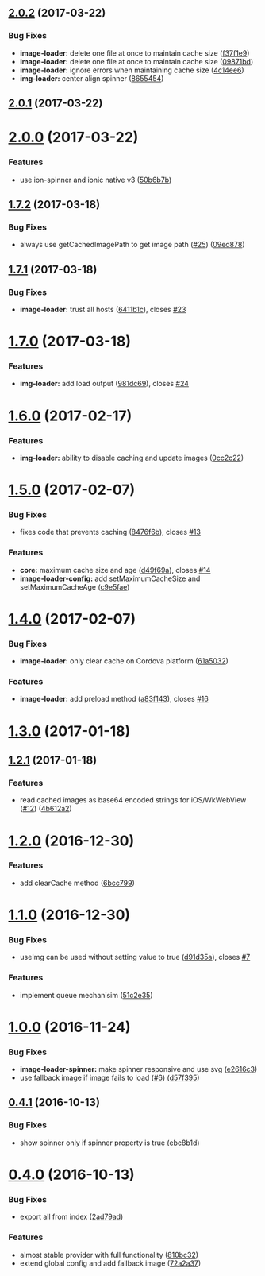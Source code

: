 <a name="2.0.2"></a>
## [2.0.2](https://github.com/zyramedia/ionic-image-loader/compare/v2.0.1...v2.0.2) (2017-03-22)


### Bug Fixes

* **image-loader:** delete one file at once to maintain cache size ([f37f1e9](https://github.com/zyramedia/ionic-image-loader/commit/f37f1e9))
* **image-loader:** delete one file at once to maintain cache size ([09871bd](https://github.com/zyramedia/ionic-image-loader/commit/09871bd))
* **image-loader:** ignore errors when maintaining cache size ([4c14ee6](https://github.com/zyramedia/ionic-image-loader/commit/4c14ee6))
* **img-loader:** center align spinner ([8655454](https://github.com/zyramedia/ionic-image-loader/commit/8655454))



<a name="2.0.1"></a>
## [2.0.1](https://github.com/zyramedia/ionic-image-loader/compare/v2.0.0...v2.0.1) (2017-03-22)



<a name="2.0.0"></a>
# [2.0.0](https://github.com/zyramedia/ionic-image-loader/compare/v1.7.2...v2.0.0) (2017-03-22)


### Features

* use ion-spinner and ionic native v3 ([50b6b7b](https://github.com/zyramedia/ionic-image-loader/commit/50b6b7b))



<a name="1.7.2"></a>
## [1.7.2](https://github.com/zyramedia/ionic-image-loader/compare/v1.7.1...v1.7.2) (2017-03-18)


### Bug Fixes

* always use getCachedImagePath to get image path ([#25](https://github.com/zyramedia/ionic-image-loader/issues/25)) ([09ed878](https://github.com/zyramedia/ionic-image-loader/commit/09ed878))



<a name="1.7.1"></a>
## [1.7.1](https://github.com/zyramedia/ionic-image-loader/compare/v1.7.0...v1.7.1) (2017-03-18)


### Bug Fixes

* **image-loader:** trust all hosts ([6411b1c](https://github.com/zyramedia/ionic-image-loader/commit/6411b1c)), closes [#23](https://github.com/zyramedia/ionic-image-loader/issues/23)



<a name="1.7.0"></a>
# [1.7.0](https://github.com/zyramedia/ionic-image-loader/compare/v1.6.0...v1.7.0) (2017-03-18)


### Features

* **img-loader:** add load output ([981dc69](https://github.com/zyramedia/ionic-image-loader/commit/981dc69)), closes [#24](https://github.com/zyramedia/ionic-image-loader/issues/24)



<a name="1.6.0"></a>
# [1.6.0](https://github.com/zyramedia/ionic-image-loader/compare/v1.5.0...v1.6.0) (2017-02-17)


### Features

* **img-loader:** ability to disable caching and update images ([0cc2c22](https://github.com/zyramedia/ionic-image-loader/commit/0cc2c22))



<a name="1.5.0"></a>
# [1.5.0](https://github.com/zyramedia/ionic-image-loader/compare/v1.4.0...v1.5.0) (2017-02-07)


### Bug Fixes

* fixes code that prevents caching ([8476f6b](https://github.com/zyramedia/ionic-image-loader/commit/8476f6b)), closes [#13](https://github.com/zyramedia/ionic-image-loader/issues/13)


### Features

* **core:** maximum cache size and age ([d49f69a](https://github.com/zyramedia/ionic-image-loader/commit/d49f69a)), closes [#14](https://github.com/zyramedia/ionic-image-loader/issues/14)
* **image-loader-config:** add setMaximumCacheSize and setMaximumCacheAge ([c9e5fae](https://github.com/zyramedia/ionic-image-loader/commit/c9e5fae))



<a name="1.4.0"></a>
# [1.4.0](https://github.com/zyramedia/ionic-image-loader/compare/v1.3.0...v1.4.0) (2017-02-07)


### Bug Fixes

* **image-loader:** only clear cache on Cordova platform ([61a5032](https://github.com/zyramedia/ionic-image-loader/commit/61a5032))


### Features

* **image-loader:** add preload method ([a83f143](https://github.com/zyramedia/ionic-image-loader/commit/a83f143)), closes [#16](https://github.com/zyramedia/ionic-image-loader/issues/16)



<a name="1.3.0"></a>
# [1.3.0](https://github.com/zyramedia/ionic-image-loader/compare/v1.2.1...v1.3.0) (2017-01-18)



<a name="1.2.1"></a>
## [1.2.1](https://github.com/zyramedia/ionic-image-loader/compare/v1.2.0...v1.2.1) (2017-01-18)


### Features

* read cached images as base64 encoded strings for iOS/WkWebView ([#12](https://github.com/zyramedia/ionic-image-loader/issues/12)) ([4b612a2](https://github.com/zyramedia/ionic-image-loader/commit/4b612a2))



<a name="1.2.0"></a>
# [1.2.0](https://github.com/zyramedia/ionic-image-loader/compare/v1.1.0...v1.2.0) (2016-12-30)


### Features

* add clearCache method ([6bcc799](https://github.com/zyramedia/ionic-image-loader/commit/6bcc799))



<a name="1.1.0"></a>
# [1.1.0](https://github.com/zyramedia/ionic-image-loader/compare/v1.0.0...v1.1.0) (2016-12-30)


### Bug Fixes

* useImg can be used without setting value to true ([d91d35a](https://github.com/zyramedia/ionic-image-loader/commit/d91d35a)), closes [#7](https://github.com/zyramedia/ionic-image-loader/issues/7)


### Features

* implement queue mechanisim ([51c2e35](https://github.com/zyramedia/ionic-image-loader/commit/51c2e35))



<a name="1.0.0"></a>
# [1.0.0](https://github.com/zyramedia/ionic-image-loader/compare/v0.4.1...v1.0.0) (2016-11-24)


### Bug Fixes

* **image-loader-spinner:** make spinner responsive and use svg ([e2616c3](https://github.com/zyramedia/ionic-image-loader/commit/e2616c3))
* use fallback image if image fails to load ([#6](https://github.com/zyramedia/ionic-image-loader/issues/6)) ([d57f395](https://github.com/zyramedia/ionic-image-loader/commit/d57f395))



<a name="0.4.1"></a>
## [0.4.1](https://github.com/zyramedia/ionic-image-loader/compare/v0.4.0...v0.4.1) (2016-10-13)


### Bug Fixes

* show spinner only if spinner property is true ([ebc8b1d](https://github.com/zyramedia/ionic-image-loader/commit/ebc8b1d))



<a name="0.4.0"></a>
# [0.4.0](https://github.com/zyramedia/ionic-image-loader/compare/2ad79ad...v0.4.0) (2016-10-13)


### Bug Fixes

* export all from index ([2ad79ad](https://github.com/zyramedia/ionic-image-loader/commit/2ad79ad))


### Features

* almost stable provider with full functionality ([810bc32](https://github.com/zyramedia/ionic-image-loader/commit/810bc32))
* extend global config and add fallback image ([72a2a37](https://github.com/zyramedia/ionic-image-loader/commit/72a2a37))



